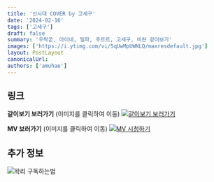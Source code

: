 ```yaml
---
title: '신시대 COVER by 고세구'
date: '2024-02-16'
tags: ['고세구']
draft: false
summary: '우왁굳, 아이네, 릴파, 주르르, 고세구, 비챤 같이보기'
images: ['https://i.ytimg.com/vi/5qUwMpUWNLQ/maxresdefault.jpg']
layout: PostLayout
canonicalUrl:
authors: ['amuhae']
---
```


## 링크

**같이보기 보러가기** (이미지를 클릭하여 이동)
[![같이보기 보러가기](https://cdn.discordapp.com/attachments/1136601898116464710/1211650793904807976/logo.png?ex=65eef8bc&is=65dc83bc&hm=95dc0e08c1f43025dd60def429896697b3787a9f923593eb50b24e9fb6280361&)](https://cafe.naver.com/steamindiegame/15042283)

**MV 보러가기** (이미지를 클릭하여 이동)
[![MV 시청하기](https://i.ytimg.com/vi/5qUwMpUWNLQ/maxresdefault.jpg)](https://youtu.be/5qUwMpUWNLQ?si=7MLm5w_sdttgDESd)

## 추가 정보

![왁리 구독하는법](https://cdn.discordapp.com/attachments/1136601898116464710/1202561346370142238/--3-cut.gif?ex=65e99707&is=65d72207&hm=77ccf39e44d1b0ba4bc899cb3220e87d5ce56ff9a25de53263bc132fb9c9d85a&)
